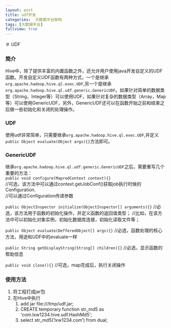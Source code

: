 ```yaml
---
layout: post
title: udf开发
categories:  大数据平台架构
tags: [大数据平台]
fullview: true
---
```


＃ UDF

### 简介
Hive中，除了提供丰富的内置函数之外，还允许用户使用java开发自定义的UDF函数。开发自定义UDF函数有两种方式，一个是继承`org.apache.hadoop.hive.ql.exec.UDF`,另一个是继承`org.apache.hadoop.hive.ql.udf.generic.GenericUDF`。如果针对简单的数据类型（String，Integer等）可以使用UDF，如果针对复杂的数据类型（Array，Map等）可以使用GenericUDF，另外，GenericUDF还可以在函数开始之前和结束之后做一些初始化和关闭的处理操作。

### UDF
使用udf非常简单，只需要继承`org.apache.hadoop.hive.ql.exec.UDF`,并定义`public Object evaluate(Object args){}`方法即可。

### GenericUDF
继承`org.apache.hadoop.hive.ql.udf.generic.GenericUDF`之后，需要重写几个重要的方法：<br>
`public void configure(MapredContext context){}`<br>
//可选，该方法中可以通过context.getJobConf()获取job执行时候的Configuration.  
//可以通过Configuration传递参数<br>

`public ObjectInspector initialize(ObjectInspector[] arguments){}`
//必选，该方法用于函数的初始化操作，并定义函数的返回值类型；
//比如，在该方法中可以初始化对象实例，初始化数据库连接，初始化读取文件等；

`public Object evaluate(DefferedObject[] args){}`
//必选，函数处理的核心方法，用途和UDF中的evaluate一样

`public String getDisplayString(String[] children){}`
//必选，显示函数的帮助信息

`public void close(){}`
//可选，map完成后，执行关闭操作          

### 使用方法

1. 将工程打成jar包
2. 在Hive中执行
    1. add jar file:///tmp/udf.jar;
    2. CREATE temporary function str_md5 as 'com.lxw1234.hive.udf.HashMd5';
    3. select str_md5(‘lxw1234.com’) from dual;
